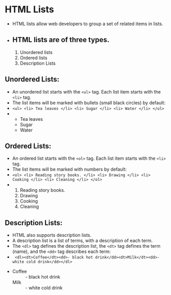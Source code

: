 # HTML Lists
 
- HTML lists allow web developers to group a set of related items in lists.
  
- HTML lists are of three types.
   - 
    1. Unordered lists 
    2. Ordered lists  
    3. Description Lists

##  Unordered Lists:
-  An unordered list starts with the `<ul>` tag. Each list item starts with the `<li>` tag.
-  The list items will be marked with bullets (small black circles) by default:     
- `<ul> <li> Tea leaves </li> <li> Sugar </li> <li> Water </li> </ul>`
-  <ul>
       <li> Tea leaves </li>
       <li> Sugar </li>
       <li> Water </li>
       </ul>

## Ordered Lists:
- An ordered list starts with the `<ol>` tag. Each list item starts with the `<li> `tag.
- The list items will be marked with numbers by default:  
- `<ol> <li> Reading story books. </li> <li> Drawing </li> <li> Cooking </li> <li> Cleaning </li> </ol>` 
- <ol>
       <li> Reading story books. </li>
       <li> Drawing </li>
       <li> Cooking </li>
       <li> Cleaning </li> 
  </ol>

## Description Lists:
- HTML also supports description lists.
- A description list is a list of terms, with a description of each term.
- The `<dl>` tag defines the description list, the `<dt>` tag defines the term (name), and the `<dd>` tag describes each term:
- ` <dl><dt>Coffee</dt><dd>- black hot drink</dd><dt>Milk</dt><dd>- white cold drink</dd></dl>`  
-   <dl>
    <dt>Coffee</dt>
    <dd>- black hot drink</dd>
    <dt>Milk</dt>
    <dd>- white cold drink</dd>
    </dl>